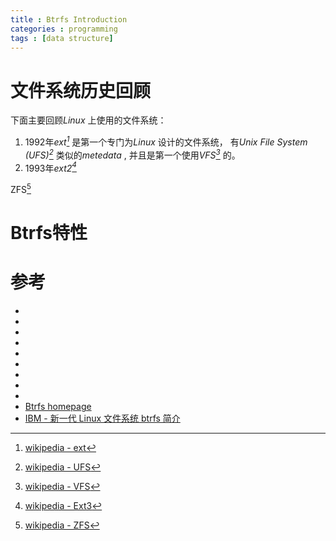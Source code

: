 ```yaml
---
title : Btrfs Introduction
categories : programming
tags : [data structure]
---
```


# 文件系统历史回顾

下面主要回顾*Linux* 上使用的文件系统：

1. 1992年*ext[^1]* 是第一个专门为*Linux* 设计的文件系统， 有*Unix File System
   (UFS)[^3]* 类似的*metedata* , 并且是第一个使用*VFS[^4]* 的。
2. 1993年*ext2[^5]*


ZFS[^2]

# Btrfs特性

# 参考

* [^1]: [wikipedia - ext](https://en.wikipedia.org/wiki/Extended_file_system)
* [^2]: [wikipedia - ZFS](https://en.wikipedia.org/wiki/ZFS)
* [^3]: [wikipedia - UFS](https://en.wikipedia.org/wiki/Unix_file_system)
* [^4]: [wikipedia - VFS](https://en.wikipedia.org/wiki/Virtual_file_system)
* [^5]: [wikipedia - Ext3](https://en.wikipedia.org/wiki/Ext2)
* [^6]: [wikipedia - Ext3](https://en.wikipedia.org/wiki/Ext3)
* [^7]: [wikipedia - Ext3](https://en.wikipedia.org/wiki/Ext3)
* [^8]: [wikipedia - Btrfs](https://en.wikipedia.org/wiki/Btrfs)
* [^9]: [wikipedia - Ext4](https://en.wikipedia.org/wiki/Ext4)
* [Btrfs homepage](https://btrfs.wiki.kernel.org/index.php/Main_Page)
* [IBM - 新一代 Linux 文件系统 btrfs 简介](http://www.ibm.com/developerworks/cn/linux/l-cn-btrfs/index.html)
